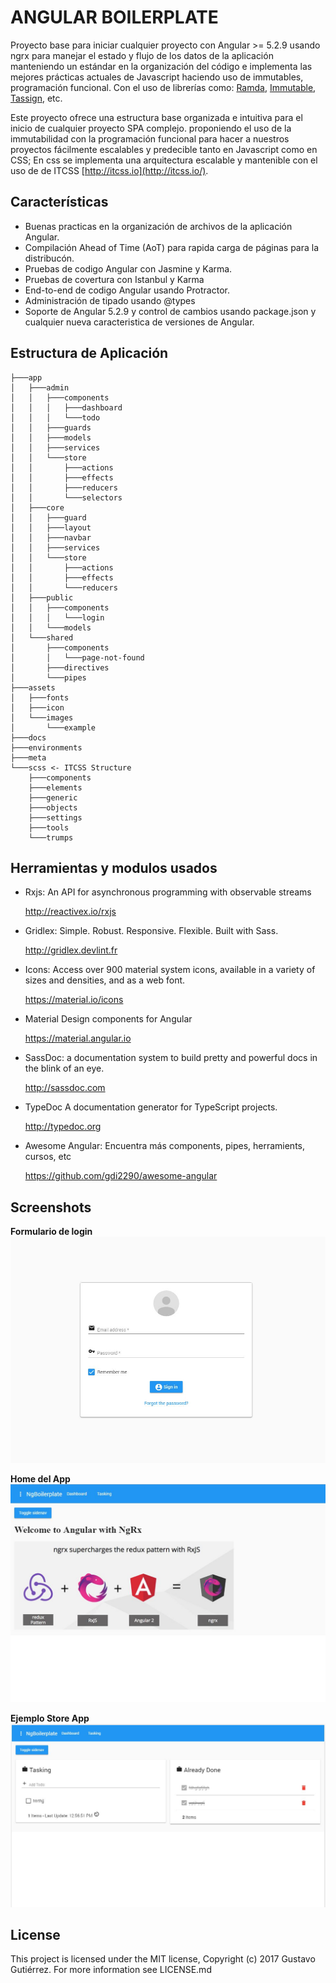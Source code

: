 # ANGULAR BOILERPLATE

Proyecto base para iniciar cualquier proyecto con Angular >= 5.2.9 usando ngrx para manejar el estado y flujo de los datos de la aplicación manteniendo un estándar en la organización del código e implementa las mejores prácticas actuales de Javascript haciendo uso de immutables, programación funcional.
Con el uso de librerías como: [Ramda](http://ramdajs.com), [Immutable](https://facebook.github.io/immutable-js/), [Tassign](https://www.npmjs.com/package/tassign), etc.

Este proyecto ofrece una estructura base organizada e intuitiva para el inicio de cualquier proyecto SPA complejo. proponiendo el uso de la immutabilidad con la programación funcional para hacer a nuestros proyectos fácilmente escalables y predecible tanto en Javascript como en CSS; En css se implementa una arquitectura escalable y mantenible con el uso de de ITCSS [http://itcss.io](http://itcss.io/).

## Características

- Buenas practicas en la organización de archivos de la aplicación Angular.
- Compilación Ahead of Time (AoT) para rapida carga de páginas para la distribucón.
- Pruebas de codigo Angular con Jasmine y Karma.
- Pruebas de covertura con Istanbul y Karma
- End-to-end de codigo Angular usando Protractor.
- Administración de tipado usando @types
- Soporte de Angular 5.2.9 y control de cambios usando package.json y cualquier nueva caracteristica de versiones de Angular.

## Estructura de Aplicación

```console
├───app
│   ├───admin
│   │   ├───components
│   │   │   ├───dashboard
│   │   │   └───todo
│   │   ├───guards
│   │   ├───models
│   │   ├───services
│   │   └───store
│   │       ├───actions
│   │       ├───effects
│   │       ├───reducers
│   │       └───selectors
│   ├───core
│   │   ├───guard
│   │   ├───layout
│   │   ├───navbar
│   │   ├───services
│   │   └───store
│   │       ├───actions
│   │       ├───effects
│   │       └───reducers
│   ├───public
│   │   ├───components
│   │   │   └───login
│   │   └───models
│   └───shared
│       ├───components
│       │   └───page-not-found
│       ├───directives
│       └───pipes
├───assets
│   ├───fonts
│   ├───icon
│   └───images
│       └───example
├───docs
├───environments
├───meta
└───scss <- ITCSS Structure
    ├───components
    ├───elements
    ├───generic
    ├───objects
    ├───settings
    ├───tools
    └───trumps
```

## Herramientas y modulos usados

- Rxjs: An API for asynchronous programming with observable streams

  http://reactivex.io/rxjs

- Gridlex: Simple. Robust. Responsive. Flexible. Built with Sass.

  http://gridlex.devlint.fr

- Icons: Access over 900 material system icons, available in a variety of sizes and densities, and as a web font.

  https://material.io/icons

- Material Design components for Angular

  https://material.angular.io

- SassDoc: a documentation system to build pretty and powerful docs in the blink of an eye.

  http://sassdoc.com

- TypeDoc A documentation generator for TypeScript projects.

  http://typedoc.org

- Awesome Angular: Encuentra más components, pipes, herramients, cursos, etc

  https://github.com/gdi2290/awesome-angular

## Screenshots

**Formulario de login**
![Login Form](/src/assets/images/example/login-form.jpg)

**Home del App**
![Home admin page](/src/assets/images/example/home.jpg)

**Ejemplo Store App**
![Todo page](/src/assets/images/example/todo-interface.jpg)

## License

This project is licensed under the MIT license, Copyright (c) 2017 Gustavo Gutiérrez. For more information see LICENSE.md
